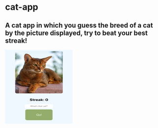 # cat-app

<h2>A cat app in which you guess the breed of a cat by the picture displayed, try to beat your best streak!</h2>
<p>
    <img src="./cat-app/screenshot.png" width="220" height="240" />
</p>
